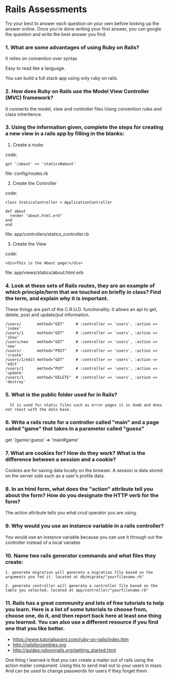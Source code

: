 # Rails Assessments

Try your best to answer each question on your own before looking up the answer online. Once you're done writing your first answer, you can google the question and write the best answer you find.

### 1. What are some advantages of using Ruby on Rails?

It relies on convention over syntax

Easy to read like a language.

You can build a full stack app using only ruby on rails.

### 2. How does Ruby on Rails use the Model View Controller (MVC) framework?
It connects the model, view and controller files Using convention rules and class inheritence.


### 3. Using the information given, complete the steps for creating a new view in a rails app by filling in the blanks:

  1. Create a route: 
  
  code: 
  ```
  get '/about' => 'statics#about' 
  ```
  file: config/routes.rb
  
  2. Create the Controller
  
  code: 
  ```
  class StaticsController < ApplicationController
  
  def about 
    render "about.html.erb"
  end
  end
  ```
  
  file: app/controllers/statics_controller.rb
  
  3. Create the View
  
  code: 
  
  ```
  <div>This is the About page!</div>
  ```
  
  file: app/views/statics/about.html.erb
  
  
### 4. Look at these sets of Rails routes, they are an example of which principle/term that we touched on briefly in class? Find the term, and explain why it is important.

These things are part of the C.R.U.D. functionality. 
It allows an api to get, delete, post and update/put information.
```
/users/       method="GET"     # :controller => 'users', :action => 'index'
/users/1      method="GET"     # :controller => 'users', :action => 'show'
/users/new    method="GET"     # :controller => 'users', :action => 'new'
/users/       method="POST"    # :controller => 'users', :action => 'create'
/users/1/edit method="GET"     # :controller => 'users', :action => 'edit'
/users/1      method="PUT"     # :controller => 'users', :action => 'update'
/users/1      method="DELETE"  # :controller => 'users', :action => 'destroy'
```

### 5. What is the public folder used for in Rails?
      It is used for static files such as error pages it is dumb and does not react with the data base.
      
### 6. Write a rails route for a controller called "main" and a page called "game" that takes in a parameter called "guess"
  get '/game/:guess' => 'main#game'

### 7. What are cookies for? How do they work? What is the difference between a session and a cookie?
 Cookies are for saving data locally on the browser.
 A session is data stored on the server side such as a user's profile data.
### 8. In an html form, what does the "action" attribute tell you about the form?  How do you designate the HTTP verb for the form?
The action attribute tells you what crud operator you are using.

### 9. Why would you use an instance variable in a rails controller?
You would use an instance variable because you can use it through out the controller instead of a local variable
### 10. Name two rails generator commands and what files they create:
    1. generate migration will generate a migration file based on the arguments you fed it. located at db/migrate/"yourfilename.rb"
    
    2. generate controller will generate a controller file based on the table you selected. located at app/controller/"yourfilename.rb"
### 11. Rails has a great community and lots of free tutorials to help you learn. Here is a list of some tutorials to choose from, choose one, do it, and then report back here at least one thing you learned. You can also use a different resource if you find one that you like better. 

- https://www.tutorialspoint.com/ruby-on-rails/index.htm
- http://railsforzombies.org
- http://guides.rubyonrails.org/getting_started.html

One thing I learned is that you can create a mailer out of rails using the action mailer component.
Using this to send mail out to your users in mass.
And can be used to change passwords for users if they forget them.
